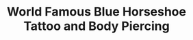 ---
title: "World Famous Blue Horseshoe Tattoo and Body Piercing"
url: /portsmouth/world-famous-blue-horseshoe-tattoo-and-body-piercing/
shop: tattoo
---